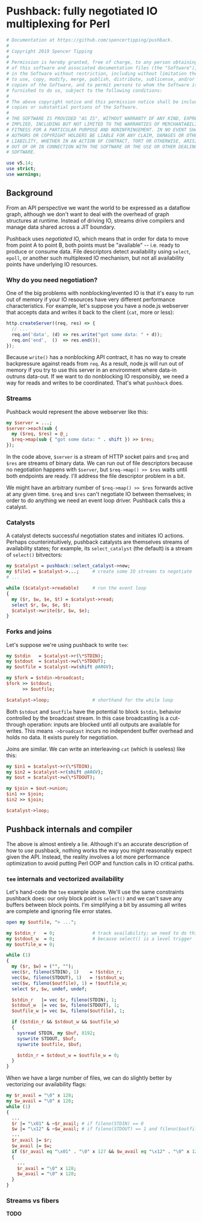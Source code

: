 # Pushback: fully negotiated IO multiplexing for Perl
```perl
# Documentation at https://github.com/spencertipping/pushback.
#
# Copyright 2019 Spencer Tipping
#
# Permission is hereby granted, free of charge, to any person obtaining a copy
# of this software and associated documentation files (the "Software"), to deal
# in the Software without restriction, including without limitation the rights
# to use, copy, modify, merge, publish, distribute, sublicense, and/or sell
# copies of the Software, and to permit persons to whom the Software is
# furnished to do so, subject to the following conditions:
#
# The above copyright notice and this permission notice shall be included in all
# copies or substantial portions of the Software.
#
# THE SOFTWARE IS PROVIDED "AS IS", WITHOUT WARRANTY OF ANY KIND, EXPRESS OR
# IMPLIED, INCLUDING BUT NOT LIMITED TO THE WARRANTIES OF MERCHANTABILITY,
# FITNESS FOR A PARTICULAR PURPOSE AND NONINFRINGEMENT. IN NO EVENT SHALL THE
# AUTHORS OR COPYRIGHT HOLDERS BE LIABLE FOR ANY CLAIM, DAMAGES OR OTHER
# LIABILITY, WHETHER IN AN ACTION OF CONTRACT, TORT OR OTHERWISE, ARISING FROM,
# OUT OF OR IN CONNECTION WITH THE SOFTWARE OR THE USE OR OTHER DEALINGS IN THE
# SOFTWARE.

use v5.14;
use strict;
use warnings;
```


## Background
From an API perspective we want the world to be expressed as a dataflow graph,
although we don't want to deal with the overhead of graph structures at runtime.
Instead of driving IO, streams drive compilers and manage data shared across a
JIT boundary.

Pushback uses _negotiated_ IO, which means that in order for data to move from
point A to point B, both points must be "available" -- i.e. ready to produce or
consume data. File descriptors detect availability using `select`, `epoll`, or
another such multiplexed IO mechanism, but not all availability points have
underlying IO resources.


### Why do you need negotiation?
One of the big problems with nonblocking/evented IO is that it's easy to run out
of memory if your IO resources have very different performance characteristics.
For example, let's suppose you have a node.js webserver that accepts data and
writes it back to the client (`cat`, more or less):

```js
http.createServer((req, res) => {
  // ...
  req.on('data', (d) => res.write("got some data: " + d));
  req.on('end',  ()  => res.end());
});
```

Because `write()` has a nonblocking API contract, it has no way to create
backpressure against reads from `req`. As a result, node.js will run out of
memory if you try to use this server in an environment where data-in outruns
data-out. If we want to do nonblocking IO responsibly, we need a way for reads
and writes to be coordinated. That's what `pushback` does.


### Streams
Pushback would represent the above webserver like this:

```pl
my $server = ...;
$server->each(sub {
  my ($req, $res) = @_;
  $req->map(sub { "got some data: " . shift }) >> $res;
});
```

In the code above, `$server` is a stream of HTTP socket pairs and `$req` and
`$res` are streams of binary data. We can run out of file descriptors because no
negotiation happens with `$server`, but `$req->map() >> $res` waits until both
endpoints are ready. I'll address the file descriptor problem in a bit.

We might have an arbitrary number of `$req->map() >> $res` forwards active at
any given time. `$req` and `$res` can't negotiate IO between themselves; in
order to do anything we need an event loop driver. Pushback calls this a
catalyst.


### Catalysts
A catalyst detects successful negotiation states and initiates IO actions.
Perhaps counterintuitively, pushback catalysts are themselves streams of
availability states; for example, its `select_catalyst` (the default) is a
stream of `select()` bitvectors:

```pl
my $catalyst = pushback::select_catalyst->new;
my $file1 = $catalyst->...;     # create some IO streams to negotiate
# ...

while ($catalyst->readable)     # run the event loop
{
  my ($r, $w, $e, $t) = $catalyst->read;
  select $r, $w, $e, $t;
  $catalyst->write($r, $w, $e);
}
```


### Forks and joins
Let's suppose we're using pushback to write `tee`:

```pl
my $stdin   = $catalyst->r(\*STDIN);
my $stdout  = $catalyst->w(\*STDOUT);
my $outfile = $catalyst->w(shift @ARGV);

my $fork = $stdin->broadcast;
$fork >> $stdout;
      >> $outfile;

$catalyst->loop;                # shorthand for the while loop
```

Both `$stdout` and `$outfile` have the potential to block `$stdin`, behavior
controlled by the broadcast stream. In this case broadcasting is a cut-through
operation: inputs are blocked until all outputs are available for writes. This
means `->broadcast` incurs no independent buffer overhead and holds no data. It
exists purely for negotiation.

Joins are similar. We can write an interleaving `cat` (which is useless) like
this:

```pl
my $in1 = $catalyst->r(\*STDIN);
my $in2 = $catalyst->r(shift @ARGV);
my $out = $catalyst->w(\*STDOUT);

my $join = $out->union;
$in1 >> $join;
$in2 >> $join;

$catalyst->loop;
```


## Pushback internals and compiler
The above is almost entirely a lie. Although it's an accurate description of how
to _use_ pushback, nothing works the way you might reasonably expect given the
API. Instead, the reality involves a lot more performance optimization to avoid
putting Perl OOP and function calls in IO critical paths.


### `tee` internals and vectorized availability
Let's hand-code the `tee` example above. We'll use the same constraints pushback
does: our only block point is `select()` and we can't save any buffers between
block points. I'm simplifying a bit by assuming all writes are complete and
ignoring file error states.

```pl
open my $outfile, "> ...";

my $stdin_r   = 0;              # track availability; we need to do this
my $stdout_w  = 0;              # because select() is a level trigger
my $outfile_w = 0;

while (1)
{
  my ($r, $w) = ("", "");
  vec($r, fileno(STDIN), 1)    = !$stdin_r;
  vec($w, fileno(STDOUT), 1)   = !$stdout_w;
  vec($w, fileno($outfile), 1) = !$outfile_w;
  select $r, $w, undef, undef;

  $stdin_r   |= vec $r, fileno(STDIN), 1;
  $stdout_w  |= vec $w, fileno(STDOUT), 1;
  $outfile_w |= vec $w, fileno($outfile), 1;

  if ($stdin_r && $stdout_w && $outfile_w)
  {
    sysread STDIN, my $buf, 8192;
    syswrite STDOUT, $buf;
    syswrite $outfile, $buf;

    $stdin_r = $stdout_w = $outfile_w = 0;
  }
}
```

When we have a large number of files, we can do slightly better by vectorizing
our availability flags:

```pl
my $r_avail = "\0" x 128;
my $w_avail = "\0" x 128;
while (1)
{
  ...
  $r |= "\x01" & ~$r_avail; # if fileno(STDIN) == 0
  $w |= "\x12" & ~$w_avail; # if fileno(STDOUT) == 1 and fileno($outfile) == 4
  ...
  $r_avail |= $r;
  $w_avail |= $w;
  if ($r_avail eq "\x01" . "\0" x 127 && $w_avail eq "\x12" . "\0" x 127)
  {
    ...
    $r_avail = "\0" x 128;
    $w_avail = "\0" x 128;
  }
}
```


### Streams vs fibers
**TODO**
